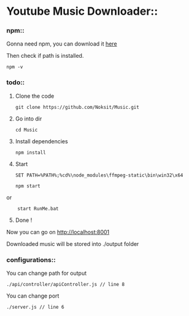 # Youtube Music Downloader::

### npm::
Gonna need npm,
you can download it [here](https://nodejs.org/en/)

Then check if path is installed.

    npm -v
    
### todo::

1.  Clone the code

        git clone https://github.com/Noksit/Music.git

2.  Go into dir

        cd Music

3.  Install dependencies

        npm install

4.  Start

        SET PATH=%PATH%;%cd%\node_modules\ffmpeg-static\bin\win32\x64

        npm start
        
or

        start RunMe.bat
        

5.  Done !

Now you can go on [http://localhost:8001](http://localhost:8001)

Downloaded music will be stored into ./output folder

### configurations::

You can change path for output

    ./api/controller/apiController.js // line 8

You can change port

    ./server.js // line 6
